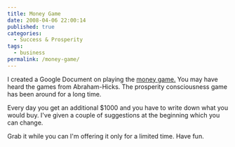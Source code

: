 ```yaml
---
title: Money Game
date: 2008-04-06 22:00:14
published: true
categories:
  - Success & Prosperity
tags:
  - business
permalink: /money-game/
---
```

I created a Google Document on playing the <a href="http://spreadsheets.google.com/pub?key=p_wO4GcmAAPnr4SiZK_Hudw" rel="nofollow">money game.</a> You may have heard the games from Abraham-Hicks. The prosperity consciousness game has been around for a long time.

Every day you get an additional $1000 and you have to write down what you would buy. I've given a couple of suggestions at the beginning which you can change.

Grab it while you can I'm offering it only for a limited time. Have fun.
